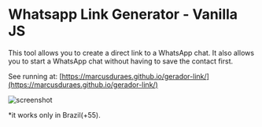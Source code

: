 # Whatsapp Link Generator - Vanilla JS

This tool allows you to create a direct link to a WhatsApp chat. It also allows you to start a WhatsApp chat without having to save the contact first.

See running at: [https://marcusduraes.github.io/gerador-link/](https://marcusduraes.github.io/gerador-link/)

![screenshot](https://i.imgur.com/mJ2FSjB.png)

*it works only in Brazil(+55).